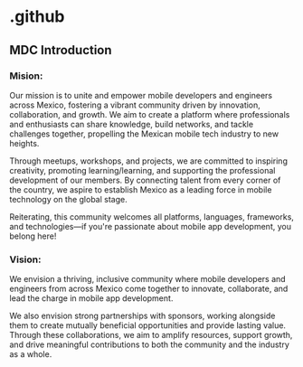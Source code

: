 # .github
## MDC Introduction

### Mision: 

Our mission is to unite and empower mobile developers and engineers across Mexico, fostering a vibrant community driven by innovation, collaboration, and growth. We aim to create a platform where professionals and enthusiasts can share knowledge, build networks, and tackle challenges together, propelling the Mexican mobile tech industry to new heights.

Through meetups, workshops, and projects, we are committed to inspiring creativity, promoting learning/learning, and supporting the professional development of our members. By connecting talent from every corner of the country, we aspire to establish Mexico as a leading force in mobile technology on the global stage.

Reiterating, this community welcomes all platforms, languages, frameworks, and technologies—if you're passionate about mobile app development, you belong here!

### Vision:

We envision a thriving, inclusive community where mobile developers and engineers from across Mexico come together to innovate, collaborate, and lead the charge in mobile app development.

We also envision strong partnerships with sponsors, working alongside them to create mutually beneficial opportunities and provide lasting value. Through these collaborations, we aim to amplify resources, support growth, and drive meaningful contributions to both the community and the industry as a whole.

